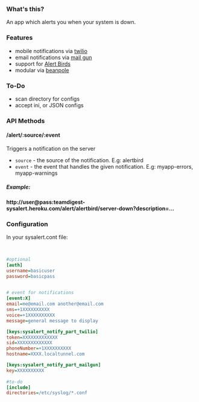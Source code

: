 ### What's this?
      
An app which alerts you when your system is down.


### Features

- mobile notifications via [twilio](https://www.twilio.com/)     
- email notifications via [mail gun](http://mailgun.net)
- support for [Alert Birds](https://alertbirds.appspot.com/)      
- modular via [beanpole](https://github.com/spiceapps/beanpole)                 

### To-Do
                              

- scan directory for configs  
- accept ini, or JSON configs                                                  
                          


### API Methods

#### /alert/:source/:event

Triggers a notification on the server   

- `source` - the source of the notification. E.g: alertbird
- `event` - the event that handles the given notification. E.g: myapp-errors, myapp-warnings    

##### Example:

**http://user@pass:teamdigest-sysalert.heroku.com/alert/alertbird/server-down?description=...**



### Configuration

In your sysalert.cont file:  





````ini     
                              
       
#optional      
[auth]
username=basicuser
password=basicpass     
               

# event for notifications
[event:X]
email=me@email.com another@email.com          
sms=+1XXXXXXXXXX
voice=+1XXXXXXXXXX 
message=general message to display

[keys:sysalert_notify_part_twilio]
token=XXXXXXXXXXXXX  
sid=XXXXXXXXXXXXX
phoneNumber=+1XXXXXXXXXX   
hostname=XXXX.localtunnel.com

[keys:sysalert_notify_part_mailgun]
key=XXXXXXXXXX           
         
#to-do
[include]
directories=/etc/syslog/*.conf
   
                        

````



       
                        



